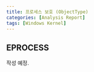 ```yaml
---
title: 프로세스 보호 (ObjectType)
categories: [Analysis Report]
tags: [Windows Kernel]
---
```


## EPROCESS 
작성 예정.